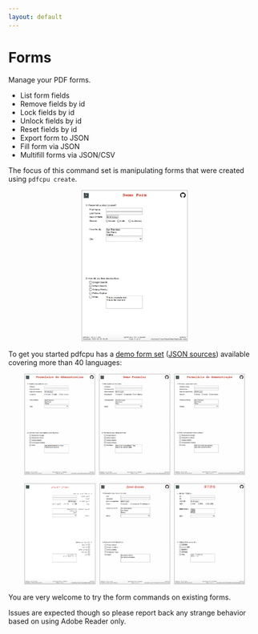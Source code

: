 ```yaml
---
layout: default
---
```


# Forms

Manage your PDF forms.

* List form fields
* Remove fields by id
* Lock fields by id
* Unlock fields by id
* Reset fields by id
* Export form to JSON
* Fill form via JSON
* Multifill forms via JSON/CSV

The focus of this command set is manipulating forms that were created using `pdfcpu create`.

<p align="center">
    <a href="https://github.com/pdfcpu/pdfcpu/tree/master/pkg/samples/form/demo/english.pdf"><img style="border-color:silver" border="1" src="resources/english.png" height="300"></a>
</p>

To get you started pdfcpu has a [demo form set](https://github.com/pdfcpu/pdfcpu/tree/master/pkg/samples/form/demo) ([JSON sources](https://github.com/pdfcpu/pdfcpu/tree/master/pkg/testdata/json/form/demo)) available covering more than 40 languages:

<p align="center">
    <a href="https://github.com/pdfcpu/pdfcpu/tree/master/pkg/samples/form/demo/french.pdf"><img style="border-color:silver" border="1" src="resources/french.png" height="200"></a>&nbsp;
    <a href="https://github.com/pdfcpu/pdfcpu/tree/master/pkg/samples/form/demo/german.pdf"><img style="border-color:silver" border="1" src="resources/german.png" height="200"></a>&nbsp;
    <a href="https://github.com/pdfcpu/pdfcpu/tree/master/pkg/samples/form/demo/portuguese.pdf"><img style="border-color:silver" border="1" src="resources/portuguese.png" height="200"></a>
</p>

<p align="center">
    <a href="https://github.com/pdfcpu/pdfcpu/tree/master/pkg/samples/form/demo/arabic.pdf"><img style="border-color:silver" border="1" src="resources/arabic.png" height="200"></a>&nbsp;
    <a href="https://github.com/pdfcpu/pdfcpu/tree/master/pkg/samples/form/demo/ukrainian.pdf"><img style="border-color:silver" border="1" src="resources/ukrainian.png" height="200"></a>&nbsp;
    <a href="https://github.com/pdfcpu/pdfcpu/tree/master/pkg/samples/form/demo/chineseSimple.pdf"><img style="border-color:silver" border="1" src="resources/chineseSimple.png" height="200"></a>
</p>

You are very welcome to try the form commands on existing forms.

Issues are expected though so please report back any strange behavior
based on using Adobe Reader only.


